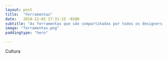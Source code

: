 ```yaml
---
layout: post
title:  "Ferramentas"
date:   2018-12-02 17:31:15 -0200
subtitle: "As ferramentas que são compartihadas por todos os designers de produto do QuintoAndar."
image: "ferramentas.png"
paddingtype: "hero"

---
```


Cultura